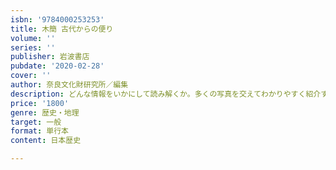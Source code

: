 ```yaml
---
isbn: '9784000253253'
title: 木簡 古代からの便り
volume: ''
series: ''
publisher: 岩波書店
pubdate: '2020-02-28'
cover: ''
author: 奈良文化財研究所／編集
description: どんな情報をいかにして読み解くか。多くの写真を交えてわかりやすく紹介する木簡の奥深い世界。写真多数。
price: '1800'
genre: 歴史・地理
target: 一般
format: 単行本
content: 日本歴史

---
```

